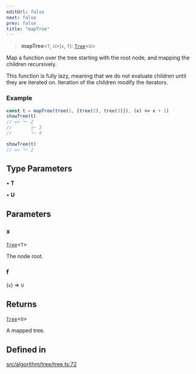 ```yaml
---
editUrl: false
next: false
prev: false
title: "mapTree"
---
```


> **mapTree**\<`T`, `U`\>(`x`, `f`): [`Tree`](/api/interfaces/tree/)\<`U`\>

Map a function over the tree starting with the root node, and mapping
the children recursively.

This function is fully lazy, meaning that we do not evaluate children
until they are iterated on. Iteration of the children modify the iterators.

### Example
```ts
const t = mapTree(tree(1, [tree(2), tree(3)]), (x) => x + 1)
showTree(t)
// => └─ 2
//       ├─ 3
//       └─ 4

showTree(t)
// => └─ 2
```

## Type Parameters

• **T**

• **U**

## Parameters

### x

[`Tree`](/api/interfaces/tree/)\<`T`\>

The node root.

### f

(`x`) => `U`

## Returns

[`Tree`](/api/interfaces/tree/)\<`U`\>

A mapped tree.

## Defined in

[src/algorithm/tree/tree.ts:72](https://github.com/skyleague/axioms/blob/75fb1c5c977f1940e84e5cdcef2be336d1fd81da/src/algorithm/tree/tree.ts#L72)
